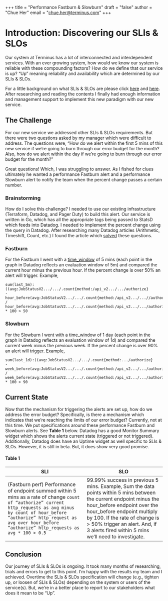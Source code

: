 +++
title = "Performance Fastburn & Slowburn"
draft = "false"
author = "Chue Her"
email = "chue.her@terminus.com"
+++

# Introduction: Discovering our SLIs & SLOs
Our system at Terminus has a lot of interconnected and interdependent services. With an ever growing system, how would we know our system is reliable with these compounding factors? How do we define that our service is up? “Up” meaning reliability and availability which are determined by our SLIs & SLOs.

For a little background on what SLIs & SLOs are please click [here](https://landing.google.com/sre/books/) and [here](https://landing.google.com/sre/sre-book/chapters/service-level-objectives/). After researching and reading the contents I finally had enough information and management support to implement this new paradigm with our new service.

## The Challenge
For our new service we addressed other SLIs & SLOs requirements. But there were two questions asked by my manager which were difficult to address. The questions were, “How do we alert within the first 5 mins of this new service if we’re going to burn through our error budget for the month? Also, how do we alert within the day if we’re going to burn through our error budget for the month?”

Great questions! Which, I was struggling to answer. As I fished for clues ultimately he wanted a performance Fastburn alert and a performance Slowburn alert to notify the team when the percent change passes a certain number.

### Brainstorming
How do I solve this challenge? I needed to use our existing infrastructure (Terraform, Datadog, and Pager Duty) to build this alert. Our service is written in Go, which has all the appropriate tags being passed to StatsD which feeds into Datadog. I needed to implement the percent change using the query in Datadog. After researching many Datadog articles (Arithmetic, Timeshift, Count, etc.) I found the article which [solved](https://docs.datadoghq.com/graphing/faq/how-can-i-graph-the-percentage-change-between-an-earlier-value-and-a-current-value/) these questions.

### Fastburn
For the Fastburn I went with a [time_window](https://docs.datadoghq.com/api/?lang=python#create-a-monitor) of 5 mins (each point in the graph in Datadog reflects an evaluation window of 5m) and compared the current hour minus the previous hour. If the percent change is over 50% an alert will trigger. Example,

```
sum(last_5m):((avg:JobStatusV2.../.../.count{method:/api_v2.../.../authorize}
-
hour_before(avg:JobStatusV2.../.../.count{method:/api_v2.../...//authorize}))
/
hour_before(avg:JobStatusV2.../.../.count{method:/api_v2.../.../authorize})) * 100 > 50
```

### Slowburn
For the Slowburn I went with a time_window of 1 day (each point in the graph in Datadog reflects an evaluation window of 1d) and compared the current week minus the previous week. If the percent change is over 90% an alert will trigger. Example,

```
sum(last_1d):((avg:JobStatusV2.../.../.count{method:.../authorize}
-
week_before(avg:JobStatusV2.../.../.count{method:/api_v2.../.../authorize}))
/
week_before(avg:JobStatusV2.../.../.count{method:/api_v2.../.../authorize})) * 100 > 90
```

## Current State
Now that the mechanism for triggering the alerts are set up, how do we address the error budget? Specifically, is there a mechanism which indicates that we’re reaching the limits of our error budget? Currently, not at this time. We put specifications around these performance Fastburn and Slowburn alerts. See **Table 1** below. Datadog has a good Monitor Summary widget which shows the alerts current state (triggered or not triggered). Additionally, Datadog does have an Uptime widget as well specific to SLIs & SLOs. However, it is still in beta. But, it does show very good promise.

#### **Table 1**
| SLI | SLO |
| --- | --- |
| (Fastburn perf) Performance of endpoint summed within 5 mins as a rate of change `count of “authorize” current http_requests as avg minus by count of hour_before “authorize” http_request as avg over hour_before “authorize” http_requests as avg * 100 > 0.5` | 99.99% success in previous 5 mins. Example, Sum the data points within 5 mins between the current endpoint minus the hour_before endpoint over the hour_before endpoint multiply by 100. If the rate of change is > 50% trigger an alert. And, if 3 alerts fired within 5 mins we’ll need to investigate. |

## Conclusion
Our journey of SLIs & SLOs is ongoing. It took many months of researching, trials and errors to get to this point. I’m happy with the results my team and I achieved. Overtime the SLIs & SLOs specification will change (e.g., tighten up, or loosen of SLIs & SLOs) depending on the system or users of the service(s). But, we’re in a better place to report to our stakeholders what does it mean to be “Up”.

